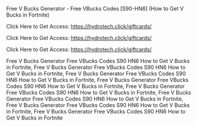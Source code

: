 Free V Bucks Generator - Free VBucks Codes [S90-HN6] (How to Get V Bucks in Fortnite)

Click Here to Get Access: https://hydrotech.click/giftcards/

Click Here to Get Access: https://hydrotech.click/giftcards/

Click Here to Get Access: https://hydrotech.click/giftcards/

Free V Bucks Generator Free VBucks Codes S90 HN6 How to Get V Bucks in Fortnite, Free V Bucks Generator Free VBucks Codes S90 HN6 How to Get V Bucks in Fortnite, Free V Bucks Generator Free VBucks Codes S90 HN6 How to Get V Bucks in Fortnite, Free V Bucks Generator Free VBucks Codes S90 HN6 How to Get V Bucks in Fortnite, Free V Bucks Generator Free VBucks Codes S90 HN6 How to Get V Bucks in Fortnite, Free V Bucks Generator Free VBucks Codes S90 HN6 How to Get V Bucks in Fortnite, Free V Bucks Generator Free VBucks Codes S90 HN6 How to Get V Bucks in Fortnite, Free V Bucks Generator Free VBucks Codes S90 HN6 How to Get V Bucks in Fortnite
